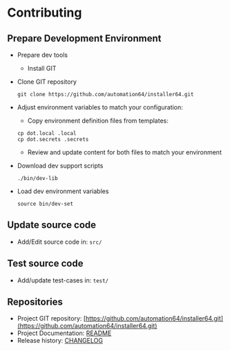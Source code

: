 # Contributing

## Prepare Development Environment

- Prepare dev tools
  - Install GIT
- Clone GIT repository

  ```shell
  git clone https://github.com/automation64/installer64.git
  ```

- Adjust environment variables to match your configuration:

  - Copy environment definition files from templates:

  ```shell
  cp dot.local .local
  cp dot.secrets .secrets
  ```

  - Review and update content for both files to match your environment

- Download dev support scripts

  ```shell
  ./bin/dev-lib
  ```

- Load dev environment variables

  ```shell
  source bin/dev-set
  ```

## Update source code

- Add/Edit source code in: `src/`

## Test source code

- Add/update test-cases in: `test/`

## Repositories

- Project GIT repository: [https://github.com/automation64/installer64.git](https://github.com/automation64/installer64.git)
- Project Documentation: [README](README.MD)
- Release history: [CHANGELOG](CHANGELOG.md)
